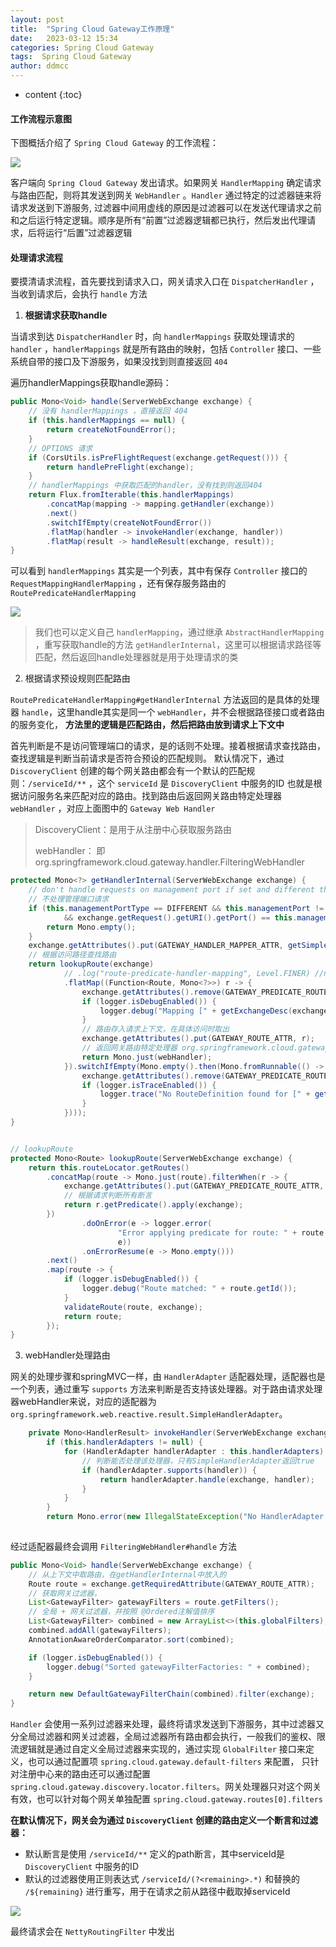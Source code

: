 ```yaml
---
layout: post
title:  "Spring Cloud Gateway工作原理"
date:   2023-03-12 15:34
categories: Spring Cloud Gateway
tags:  Spring Cloud Gateway
author: ddmcc
---
```


* content
  {:toc}






#### 工作流程示意图

下图概括介绍了 `Spring Cloud Gateway` 的工作流程：

![](https://docs.spring.io/spring-cloud-gateway/docs/current/reference/html/images/spring_cloud_gateway_diagram.png)


客户端向 `Spring Cloud Gateway` 发出请求。如果网关 `HandlerMapping` 确定请求与路由匹配，则将其发送到网关 `WebHandler` 。`Handler` 通过特定的过滤器链来将请求发送到下游服务, 过滤器中间用虚线的原因是过滤器可以在发送代理请求之前和之后运行特定逻辑。顺序是所有“前置”过滤器逻辑都已执行，然后发出代理请求，后将运行“后置”过滤器逻辑


#### 处理请求流程

要摸清请求流程，首先要找到请求入口，网关请求入口在 `DispatcherHandler` ，当收到请求后，会执行 `handle` 方法

1. **根据请求获取handle**

当请求到达 `DispatcherHandler` 时，向 `handlerMappings` 获取处理请求的 `handler` ，`handlerMappings` 就是所有路由的映射，包括 `Controller` 接口、一些系统自带的接口及下游服务，如果没找到则直接返回 `404`


遍历handlerMappings获取handle源码：

```java
public Mono<Void> handle(ServerWebExchange exchange) {
    // 没有 handlerMappings ，直接返回 404
    if (this.handlerMappings == null) {
        return createNotFoundError();
    }
    // OPTIONS 请求
    if (CorsUtils.isPreFlightRequest(exchange.getRequest())) {
        return handlePreFlight(exchange);
    }
    // handlerMappings 中获取匹配的handler，没有找到则返回404
    return Flux.fromIterable(this.handlerMappings)
        .concatMap(mapping -> mapping.getHandler(exchange))
        .next()
        .switchIfEmpty(createNotFoundError())
        .flatMap(handler -> invokeHandler(exchange, handler))
        .flatMap(result -> handleResult(exchange, result));
}
```

可以看到 `handlerMappings` 其实是一个列表，其中有保存 `Controller` 接口的 `RequestMappingHandlerMapping` ，还有保存服务路由的 `RoutePredicateHandlerMapping`

![](https://ddmcc-1255635056.cos.ap-guangzhou.myqcloud.com/WeChatf9b248892549c25a8796f72d6204f535.png)

>我们也可以定义自己 `handlerMapping`，通过继承 `AbstractHandlerMapping` ，重写获取handle的方法 `getHandlerInternal`，这里可以根据请求路径等匹配，然后返回handle处理器就是用于处理请求的类


2. 根据请求预设规则匹配路由

`RoutePredicateHandlerMapping#getHandlerInternal` 方法返回的是具体的处理器 `handle`，这里handle其实是同一个 `webHandler`，并不会根据路径接口或者路由的服务变化， **方法里的逻辑是匹配路由，然后把路由放到请求上下文中**

首先判断是不是访问管理端口的请求，是的话则不处理。接着根据请求查找路由，查找逻辑是判断当前请求是否符合预设的匹配规则。 默认情况下，通过 `DiscoveryClient` 创建的每个网关路由都会有一个默认的匹配规则：`/serviceId/**` ，这个 `serviceId` 是 `DiscoveryClient` 中服务的ID 也就是根据访问服务名来匹配对应的路由。找到路由后返回网关路由特定处理器 `webHandler` ，对应上面图中的 `Gateway Web Handler`


>DiscoveryClient：是用于从注册中心获取服务路由
>
>webHandler： 即 org.springframework.cloud.gateway.handler.FilteringWebHandler


```java
protected Mono<?> getHandlerInternal(ServerWebExchange exchange) {
    // don't handle requests on management port if set and different than server port
    // 不处理管理端口请求
    if (this.managementPortType == DIFFERENT && this.managementPort != null
            && exchange.getRequest().getURI().getPort() == this.managementPort) {
        return Mono.empty();
    }
    exchange.getAttributes().put(GATEWAY_HANDLER_MAPPER_ATTR, getSimpleName());
    // 根据访问路径查找路由
    return lookupRoute(exchange)
            // .log("route-predicate-handler-mapping", Level.FINER) //name this
            .flatMap((Function<Route, Mono<?>>) r -> {
                exchange.getAttributes().remove(GATEWAY_PREDICATE_ROUTE_ATTR);
                if (logger.isDebugEnabled()) {
                    logger.debug("Mapping [" + getExchangeDesc(exchange) + "] to " + r);
                }
                // 路由存入请求上下文，在具体访问时取出
                exchange.getAttributes().put(GATEWAY_ROUTE_ATTR, r);
                // 返回网关路由特定处理器 org.springframework.cloud.gateway.handler.FilteringWebHandler
                return Mono.just(webHandler);
            }).switchIfEmpty(Mono.empty().then(Mono.fromRunnable(() -> {
                exchange.getAttributes().remove(GATEWAY_PREDICATE_ROUTE_ATTR);
                if (logger.isTraceEnabled()) {
                    logger.trace("No RouteDefinition found for [" + getExchangeDesc(exchange) + "]");
                }
            })));
}


// lookupRoute
protected Mono<Route> lookupRoute(ServerWebExchange exchange) {
    return this.routeLocator.getRoutes()
        .concatMap(route -> Mono.just(route).filterWhen(r -> {
            exchange.getAttributes().put(GATEWAY_PREDICATE_ROUTE_ATTR, r.getId());
            // 根据请求判断所有断言
            return r.getPredicate().apply(exchange);
        })
                .doOnError(e -> logger.error(
                        "Error applying predicate for route: " + route.getId(),
                        e))
                .onErrorResume(e -> Mono.empty()))
        .next()
        .map(route -> {
            if (logger.isDebugEnabled()) {
                logger.debug("Route matched: " + route.getId());
            }
            validateRoute(route, exchange);
            return route;
        });
}

```

3. webHandler处理路由

网关的处理步骤和springMVC一样，由 `HandlerAdapter` 适配器处理，适配器也是一个列表，通过重写 `supports` 方法来判断是否支持该处理器。对于路由请求处理器webHandler来说，对应的适配器为 `org.springframework.web.reactive.result.SimpleHandlerAdapter`。

```java
	private Mono<HandlerResult> invokeHandler(ServerWebExchange exchange, Object handler) {
		if (this.handlerAdapters != null) {
			for (HandlerAdapter handlerAdapter : this.handlerAdapters) {
			    // 判断能否处理该处理器，只有SimpleHandlerAdapter返回true
				if (handlerAdapter.supports(handler)) {
					return handlerAdapter.handle(exchange, handler);
				}
			}
		}
		return Mono.error(new IllegalStateException("No HandlerAdapter: " + handler));
	
```

经过适配器最终会调用 `FilteringWebHandler#handle` 方法

```java
public Mono<Void> handle(ServerWebExchange exchange) {
    // 从上下文中取路由，在getHandlerInternal中放入的
    Route route = exchange.getRequiredAttribute(GATEWAY_ROUTE_ATTR);
    // 获取网关过滤器，
    List<GatewayFilter> gatewayFilters = route.getFilters();
    // 全局 + 网关过滤器，并按照 @Ordered注解值排序
    List<GatewayFilter> combined = new ArrayList<>(this.globalFilters);
    combined.addAll(gatewayFilters);
    AnnotationAwareOrderComparator.sort(combined);

    if (logger.isDebugEnabled()) {
        logger.debug("Sorted gatewayFilterFactories: " + combined);
    }

    return new DefaultGatewayFilterChain(combined).filter(exchange);
}
```

`Handler` 会使用一系列过滤器来处理，最终将请求发送到下游服务，其中过滤器又分全局过滤器和网关过滤器，全局过滤器所有路由都会执行，一般我们的鉴权、限流逻辑就是通过自定义全局过滤器来实现的，通过实现 `GlobalFilter` 接口来定义，也可以通过配置项 `spring.cloud.gateway.default-filters` 来配置，
只针对注册中心来的路由还可以通过配置 `spring.cloud.gateway.discovery.locator.filters`。网关处理器只对这个网关有效，也可以针对每个网关单独配置 `spring.cloud.gateway.routes[0].filters`

**在默认情况下，网关会为通过 `DiscoveryClient` 创建的路由定义一个断言和过滤器：**

- 默认断言是使用 `/serviceId/**` 定义的path断言，其中serviceId是 `DiscoveryClient` 中服务的ID
- 默认的过滤器使用正则表达式 `/serviceId/(?<remaining>.*)` 和替换的 `/${remaining}` 进行重写，用于在请求之前从路径中截取掉serviceId

![](https://ddmcc-1255635056.cos.ap-guangzhou.myqcloud.com/2bada070cf37553d857245a3eed14c2.png)


最终请求会在 `NettyRoutingFilter` 中发出